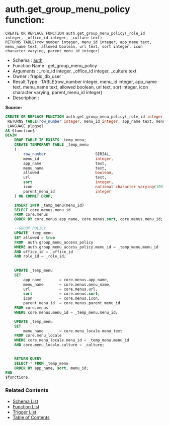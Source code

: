 # auth.get_group_menu_policy function:

```plpgsql
CREATE OR REPLACE FUNCTION auth.get_group_menu_policy(_role_id integer, _office_id integer, _culture text)
RETURNS TABLE(row_number integer, menu_id integer, app_name text, menu_name text, allowed boolean, url text, sort integer, icon character varying, parent_menu_id integer)
```
* Schema : [auth](../../schemas/auth.md)
* Function Name : get_group_menu_policy
* Arguments : _role_id integer, _office_id integer, _culture text
* Owner : frapid_db_user
* Result Type : TABLE(row_number integer, menu_id integer, app_name text, menu_name text, allowed boolean, url text, sort integer, icon character varying, parent_menu_id integer)
* Description : 


**Source:**
```sql
CREATE OR REPLACE FUNCTION auth.get_group_menu_policy(_role_id integer, _office_id integer, _culture text)
 RETURNS TABLE(row_number integer, menu_id integer, app_name text, menu_name text, allowed boolean, url text, sort integer, icon character varying, parent_menu_id integer)
 LANGUAGE plpgsql
AS $function$
BEGIN
    DROP TABLE IF EXISTS _temp_menu;
    CREATE TEMPORARY TABLE _temp_menu
    (
        row_number                      SERIAL,
        menu_id                         integer,
        app_name                        text,
        menu_name                       text,
        allowed                         boolean,
        url                             text,
        sort                            integer,
        icon                            national character varying(100),
        parent_menu_id                  integer
    ) ON COMMIT DROP;

    INSERT INTO _temp_menu(menu_id)
    SELECT core.menus.menu_id
    FROM core.menus
    ORDER BY core.menus.app_name, core.menus.sort, core.menus.menu_id;

    --GROUP POLICY
    UPDATE _temp_menu
    SET allowed = true
    FROM  auth.group_menu_access_policy
    WHERE auth.group_menu_access_policy.menu_id = _temp_menu.menu_id
    AND office_id = _office_id
    AND role_id = _role_id;
   
    
    UPDATE _temp_menu
    SET
        app_name        = core.menus.app_name,
        menu_name       = core.menus.menu_name,
        url             = core.menus.url,
        sort            = core.menus.sort,
        icon            = core.menus.icon,
        parent_menu_id  = core.menus.parent_menu_id
    FROM core.menus
    WHERE core.menus.menu_id = _temp_menu.menu_id;

    UPDATE _temp_menu
    SET
        menu_name       = core.menu_locale.menu_text
    FROM core.menu_locale
    WHERE core.menu_locale.menu_id = _temp_menu.menu_id
    AND core.menu_locale.culture = _culture;
    

    RETURN QUERY
    SELECT * FROM _temp_menu
    ORDER BY app_name, sort, menu_id;
END
$function$

```

### Related Contents
* [Schema List](../../schemas.md)
* [Function List](../../functions.md)
* [Trigger List](../../triggers.md)
* [Table of Contents](../../README.md)

